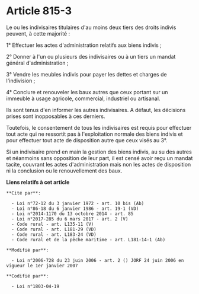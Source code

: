 # Article 815-3

Le ou les indivisaires titulaires d'au moins deux tiers des droits indivis peuvent, à cette majorité :

1° Effectuer les actes d'administration relatifs aux biens indivis ;

2° Donner à l'un ou plusieurs des indivisaires ou à un tiers un mandat général d'administration ;

3° Vendre les meubles indivis pour payer les dettes et charges de l'indivision ;

4° Conclure et renouveler les baux autres que ceux portant sur un immeuble à usage agricole, commercial, industriel ou
artisanal.

Ils sont tenus d'en informer les autres indivisaires. A défaut, les décisions prises sont inopposables à ces derniers.

Toutefois, le consentement de tous les indivisaires est requis pour effectuer tout acte qui ne ressortit pas à l'exploitation
normale des biens indivis et pour effectuer tout acte de disposition autre que ceux visés au 3°.

Si un indivisaire prend en main la gestion des biens indivis, au su des autres et néanmoins sans opposition de leur part, il
est censé avoir reçu un mandat tacite, couvrant les actes d'administration mais non les actes de disposition ni la conclusion
ou le renouvellement des baux.

**Liens relatifs à cet article**

	**Cité par**:

	  - Loi n°72-12 du 3 janvier 1972 - art. 10 bis (Ab)
	  - Loi n°86-18 du 6 janvier 1986 - art. 19-1 (VD)
	  - Loi n°2014-1170 du 13 octobre 2014 - art. 85
	  - Loi n°2017-285 du 6 mars 2017 - art. 2 (V)
	  - Code rural - art. L135-11 (V)
	  - Code rural - art. L181-29 (VD)
	  - Code rural - art. L183-24 (VD)
	  - Code rural et de la pêche maritime - art. L181-14-1 (Ab)

	**Modifié par**:

	  - Loi n°2006-728 du 23 juin 2006 - art. 2 () JORF 24 juin 2006 en vigueur le 1er janvier 2007

	**Codifié par**:

	  - Loi n°1803-04-19
